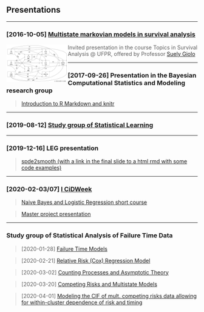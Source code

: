 ## Presentations

***

### [2016-10-05] [Multistate markovian models in survival analysis](multistate_markovian_models.pdf)

<img align="left" height="100" src="multistate_markovian_models.png">

> Invited presentation in the course Topics in Survival Analysis @ UFPR,
> offered by Professor
> [Suely Giolo](https://docs.ufpr.br/~giolo/index.html)

***

### [2017-09-26] Presentation in the Bayesian Computational Statistics and Modeling research group

> [Introduction to R Markdown and knitr](rmd-rautu/)

***

### [2019-08-12] [Study group of Statistical Learning](islr/slides.pdf)

***

### [2019-12-16] LEG presentation

> [spde2smooth (with a link in the final slide to a html rmd with some code examples)](spde2smooth/slides.pdf)

***

### [2020-02-03/07] [I CiDWeek](http://cidamo.com.br/CiDWeek/)

> [Naive Bayes and Logistic Regression short course](cidamo/slides.pdf)

> [Master project presentation](cidamo/20min.pdf)

***

### Study group of Statistical Analysis of Failure Time Data

> [2020-01-28] [Failure Time Models](failure/cap2.pdf)

> [2020-02-21] [Relative Risk (Cox) Regression Model](failure/cap4.html)

> [2020-03-02] [Counting Processes and Asymptotic Theory](failure/cap5.pdf)

> [2020-03-20] [Competing Risks and Multistate Models](failure/cap8.pdf)

> [2020-04-01] [Modeling the CIF of mult. competing risks data allowing for within-cluster dependence of risk and timing](failure/paperslides.pdf)

